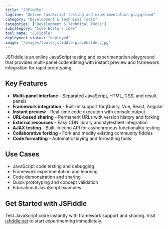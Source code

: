 ```yaml
---
title: "JSFiddle"
tagline: "Online JavaScript testing and experimentation playground"
category: "Development & Technical Tools"
categories: ["Development & Technical Tools"]
subcategory: "Code Editors Ides"
tool_name: "JSFiddle"
deployment_status: "deployed"
image: "/images/tools/jsfiddle-placeholder.jpg"
---
```

JSFiddle is an online JavaScript testing and experimentation playground that provides multi-panel code editing with instant preview and framework integration for rapid prototyping.

## Key Features

- **Multi-panel interface** - Separated JavaScript, HTML, CSS, and result panels
- **Framework integration** - Built-in support for jQuery, Vue, React, Angular
- **Instant preview** - Real-time code execution with console output
- **URL-based sharing** - Permanent URLs with version history and forking
- **External resources** - Easy CDN library and stylesheet integration
- **AJAX testing** - Built-in echo API for asynchronous functionality testing
- **Collaborative forking** - Fork and modify existing community fiddles
- **Code formatting** - Automatic tidying and formatting tools

## Use Cases

- JavaScript code testing and debugging
- Framework experimentation and learning
- Code demonstration and sharing
- Quick prototyping and concept validation
- Educational JavaScript examples

## Get Started with JSFiddle

Test JavaScript code instantly with framework support and sharing. Visit [jsfiddle.net](https://jsfiddle.net) to start experimenting immediately.